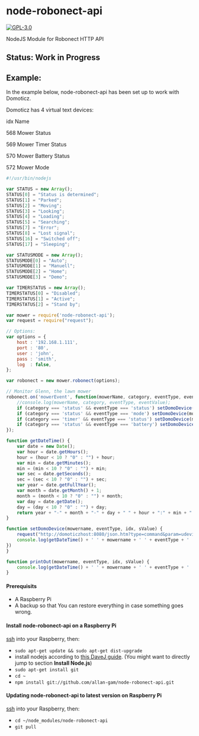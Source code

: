 # node-robonect-api
[![GPL-3.0](https://img.shields.io/badge/license-GPL-blue.svg)]()

NodeJS Module for Robonect HTTP API 

## Status: Work in Progress

## Example:

In the example below, node-robonect-api has been set up to work with Domoticz.

Domoticz has 4 virtual text devices:

idx	Name

568	Mower Status

569	Mower Timer Status

570	Mower Battery Status

572	Mower Mode

```javascript
#!/usr/bin/nodejs

var STATUS = new Array();
STATUS[0] = "Status is determined";
STATUS[1] = "Parked";
STATUS[2] = "Moving";
STATUS[3] = "Looking";
STATUS[4] = "Loading";
STATUS[5] = "Searching";
STATUS[7] = "Error";
STATUS[8] = "Lost signal";
STATUS[16] = "Switched off";
STATUS[17] = "Sleeping";

var STATUSMODE = new Array();
STATUSMODE[0] = "Auto";
STATUSMODE[1] = "Manuell";
STATUSMODE[2] = "Home";
STATUSMODE[3] = "Demo";

var TIMERSTATUS = new Array();
TIMERSTATUS[0] = "Disabled";
TIMERSTATUS[1] = "Active";
TIMERSTATUS[2] = "Stand by";

var mower = require('node-robonect-api');
var request = require("request");

// Options:
var options = {
	host : '192.168.1.111',
	port : '80',
	user : 'john',
	pass : 'smith',
	log  : false,
};

var robonect = new mower.robonect(options);

// Monitor Glenn, the lawn mower
robonect.on('mowerEvent', function(mowerName, category, eventType, eventValue) {
	//console.log(mowerName, category, eventType, eventValue);
	if (category === 'status' && eventType === 'status') setDomoDevice(mowerName, eventType, 568, STATUS[eventValue])
	if (category === 'status' && eventType === 'mode') setDomoDevice(mowerName, eventType, 572, STATUSMODE[eventValue])
	if (category === 'timer' && eventType === 'status') setDomoDevice(mowerName, eventType, 569, TIMERSTATUS[eventValue])
	if (category === 'status' && eventType === 'battery') setDomoDevice(mowerName, eventType, 570, eventValue)
});

function getDateTime() {
	var date = new Date();
	var hour = date.getHours();
	hour = (hour < 10 ? "0" : "") + hour;
	var min = date.getMinutes();
	min = (min < 10 ? "0" : "") + min;
	var sec = date.getSeconds();
	sec = (sec < 10 ? "0" : "") + sec;
	var year = date.getFullYear();
	var month = date.getMonth() + 1;
	month = (month < 10 ? "0" : "") + month;
	var day = date.getDate();
	day = (day < 10 ? "0" : "") + day;
	return year + "-" + month + "-" + day + " " + hour + ":" + min + ":" + sec;
}

function setDomoDevice(mowername, eventType, idx, sValue) {
	request("http://domoticzhost:8080/json.htm?type=command&param=udevice&nvalue=0&idx=" + idx + "&svalue=" + sValue, function(error, response, body) {
	console.log(getDateTime() + ' ' + mowername + ' ' + eventType + ' ' + idx + ' ' + sValue);
})
}

function printOut(mowername, eventType, idx, sValue) {
	console.log(getDateTime() + ' ' + mowername + ' ' + eventType + ' ' + idx + ' ' + sValue);
}

```

#### Prerequisits
* A Raspberry Pi 
* A backup so that You can restore everything in case something goes wrong.

#### Install node-robonect-api on a Raspberry Pi 

[ssh](https://www.raspberrypi.org/documentation/remote-access/ssh/) into your Raspberry, then:
* `sudo apt-get update && sudo apt-get dist-upgrade`
* install nodejs according to [this DaveJ guide](http://thisdavej.com/beginners-guide-to-installing-node-js-on-a-raspberry-pi/). (You might want to directly jump to section **Install Node.js**)
* `sudo apt-get install git`
* `cd ~`
* `npm install git://github.com/allan-gam/node-robonect-api.git`

#### Updating node-robonect-api to latest version on Raspberry Pi 

[ssh](https://www.raspberrypi.org/documentation/remote-access/ssh/) into your Raspberry, then:
* `cd ~/node_modules/node-robonect-api`
* `git pull`
